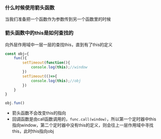 ### 什么时候使用箭头函数

当我们准备把一个函数作为参数传到另一个函数里的时候

### 箭头函数中的this是如何查找的

向外层作用域中一层一层的查找this，直到有了this的定义

```js
const obj={
    fun(){
        setTimeout(function(){
            console.log(this);//window
        })
        setTimeout(()=>{
            console.log(this);//obj
        })
    }
}

obj.fun()
```

* 箭头函数不会改变this的指向
* 回调函数是由call函数调用的，`func.call(window)`，所以第一个定时器中this指向window，第二个定时器中没有this的定义，则会往上一层作用域中寻找this，此时this指向obj